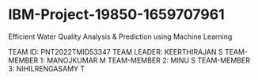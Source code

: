 # IBM-Project-19850-1659707961
Efficient Water Quality Analysis &amp; Prediction using Machine Learning

TEAM ID: PNT2022TMID53347
TEAM LEADER: KEERTHIRAJAN S
TEAM-MEMBER 1: MANOJKUMAR M
TEAM-MEMBER 2: MINU S
TEAM-MEMBER 3: NIHILRENGASAMY T
